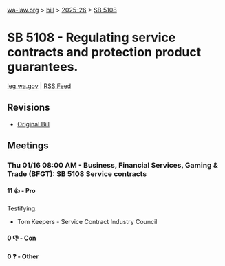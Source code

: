 [wa-law.org](/) > [bill](/bill/) > [2025-26](/bill/2025-26/) > [SB 5108](/bill/2025-26/sb/5108/)

# SB 5108 - Regulating service contracts and protection product guarantees.
[leg.wa.gov](https://app.leg.wa.gov/billsummary?BillNumber=5108&Year=2025&Initiative=false) | [RSS Feed](./rss.xml)

## Revisions
* [Original Bill](1/)

## Meetings
### Thu 01/16 08:00 AM - Business, Financial Services, Gaming & Trade (BFGT): SB 5108 Service contracts
#### 11 👍 - Pro
Testifying:
* Tom Keepers - Service Contract Industry Council

#### 0 👎 - Con

#### 0 ❓ - Other
